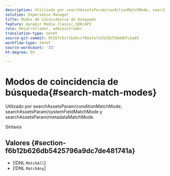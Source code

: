 ```yaml
---
description: Utilizado por searchAssetsParam/conditionMatchMode, searchAssetsParam/systemFieldMatchMode y searchAssetsParam/metadataMatchMode.
solution: Experience Manager
title: Modos de coincidencia de búsqueda
feature: Dynamic Media Classic,SDK/API
role: Desarrollador, administrador
translation-type: tm+mt
source-git-commit: 052bfcbcf1bd4ccf60afa7e3325bf58dd07cba85
workflow-type: tm+mt
source-wordcount: '33'
ht-degree: 6%

---
```



# Modos de coincidencia de búsqueda{#search-match-modes}

Utilizado por searchAssetsParam/conditionMatchMode, searchAssetsParam/systemFieldMatchMode y searchAssetsParam/metadataMatchMode.

Sintaxis

## Valores {#section-f6b12b626db5425796a9dc7de481741a}

* [!DNL `MatchAll`]
* [!DNL `MatchAny`]


